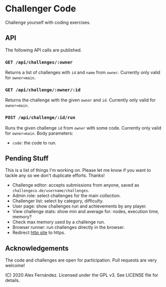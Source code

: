 # Challenger Code

Challenge yourself with coding exercises.

## API

The following API calls are published.

### `GET /api/challenges/:owner`

Returns a list of challenges with `id` and `name` from `owner`.
Currently only valid for `owner=main`.

### `GET /api/challenge/:owner/:id`

Returns the challenge with the given `owner` and `id`.
Currently only valid for `owner=main`.

### `POST /api/challenge/:id/run`

Runs the given challenge `id` from `owner` with some code.
Currently only valid for `owner=main`.
Body parameters:

* `code`: the code to run.

## Pending Stuff

This is a list of things I'm working on.
Please let me know if you want to tackle any
so we don't duplicate efforts.
Thanks!

* Challenge editor:
accepts submissions from anyone,
saved as `challengeco.de/username/challenges`.
* Admin role:
select challenges for the main collection.
* Challenger list:
select by category, difficulty.
* User page:
show challenges run and achievements by any player.
* View challenge stats:
show min and average for: nodes, execution time, memory?
* Check max memory used by a challenge run.
* Browser runner:
run challenges directly in the browser.
* Redirect [http site](http://challengerco.de/) to https.

## Acknowledgements

The code and challenges are open for participation.
Pull requests are very welcome!

(C) 2020 Alex Fernández.
Licensed under the GPL v3.
See LICENSE file for details.

